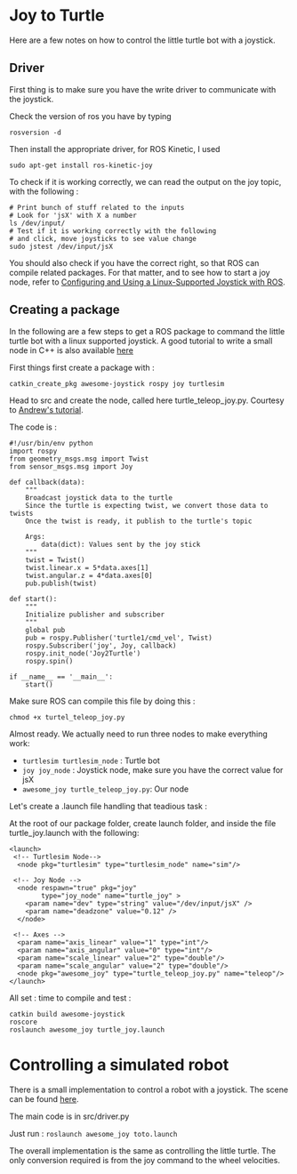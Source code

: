 # Joy to Turtle 

Here are a few notes on how to control the little turtle bot with a joystick.

## Driver 

First thing is to make sure you have the write driver to communicate with the joystick. 

Check the version of ros you have by typing 

```
rosversion -d
``` 

Then install the appropriate driver, for ROS Kinetic, I used

```
sudo apt-get install ros-kinetic-joy
```

To check if it is working correctly, we can read the output on the joy topic, with the following : 
```
# Print bunch of stuff related to the inputs
# Look for 'jsX' with X a number
ls /dev/input/
# Test if it is working correctly with the following 
# and click, move joysticks to see value change
sudo jstest /dev/input/jsX
```

You should also check if you have the correct right, so that ROS can compile related packages. 
For that matter, and to see how to start a joy node, refer to [Configuring and Using a Linux-Supported Joystick with ROS](http://wiki.ros.org/joy/Tutorials/ConfiguringALinuxJoystick).

## Creating a package

In the following are a few steps to get a ROS package to command the little turtle bot with a linux supported joystick.
A good tutorial to write a small node in C++ is also available [here](http://wiki.ros.org/joy/Tutorials/WritingTeleopNode)

First things first create a package with : 
```
catkin_create_pkg awesome-joystick rospy joy turtlesim
``` 

Head to src and create the node, called here turtle_teleop_joy.py. Courtesy to [Andrew's tutorial](http://andrewdai.co/xbox-controller-ros.html#rosjoy).

The code is : 
```
#!/usr/bin/env python
import rospy
from geometry_msgs.msg import Twist
from sensor_msgs.msg import Joy

def callback(data):
    """
    Broadcast joystick data to the turtle
    Since the turtle is expecting twist, we convert those data to twists
    Once the twist is ready, it publish to the turtle's topic

    Args: 
        data(dict): Values sent by the joy stick
    """
    twist = Twist()
    twist.linear.x = 5*data.axes[1]
    twist.angular.z = 4*data.axes[0]
    pub.publish(twist)

def start():
    """
    Initialize publisher and subscriber
    """
    global pub
    pub = rospy.Publisher('turtle1/cmd_vel', Twist)
    rospy.Subscriber('joy', Joy, callback)
    rospy.init_node('Joy2Turtle')
    rospy.spin()

if __name__ == '__main__':
    start()

```

Make sure ROS can compile this file by doing this : 
```
chmod +x turtel_teleop_joy.py
```

Almost ready. 
We actually need to run three nodes to make everything work:
* `turtlesim turtlesim_node` : Turtle bot
* `joy joy_node` : Joystick node, make sure you have the correct value for jsX
* `awesome_joy turtle_teleop_joy.py`: Our node

Let's create a .launch file handling that teadious task : 

At the root of our package folder, create launch folder, and inside the file turtle_joy.launch with the following: 

```
<launch>
 <!-- Turtlesim Node-->
  <node pkg="turtlesim" type="turtlesim_node" name="sim"/>

 <!-- Joy Node -->
  <node respawn="true" pkg="joy"
        type="joy_node" name="turtle_joy" >
    <param name="dev" type="string" value="/dev/input/jsX" />
    <param name="deadzone" value="0.12" />
  </node>

 <!-- Axes -->
  <param name="axis_linear" value="1" type="int"/>
  <param name="axis_angular" value="0" type="int"/>
  <param name="scale_linear" value="2" type="double"/>
  <param name="scale_angular" value="2" type="double"/>
  <node pkg="awesome_joy" type="turtle_teleop_joy.py" name="teleop"/>
</launch>
```

All set : time to compile and test : 
```
catkin build awesome-joystick
roscore
roslaunch awesome_joy turtle_joy.launch
```

# Controlling a simulated robot 

There is a small implementation to control a robot with a joystick. The scene can be found [here](http://sirien.metz.supelec.fr/depot/SIR/RobotiqueAutonome/scene.ttt).

The main code is in src/driver.py

Just run : `roslaunch awesome_joy toto.launch`

The overall implementation is the same as controlling the little turtle. The only conversion required is from the joy command to the wheel velocities.
